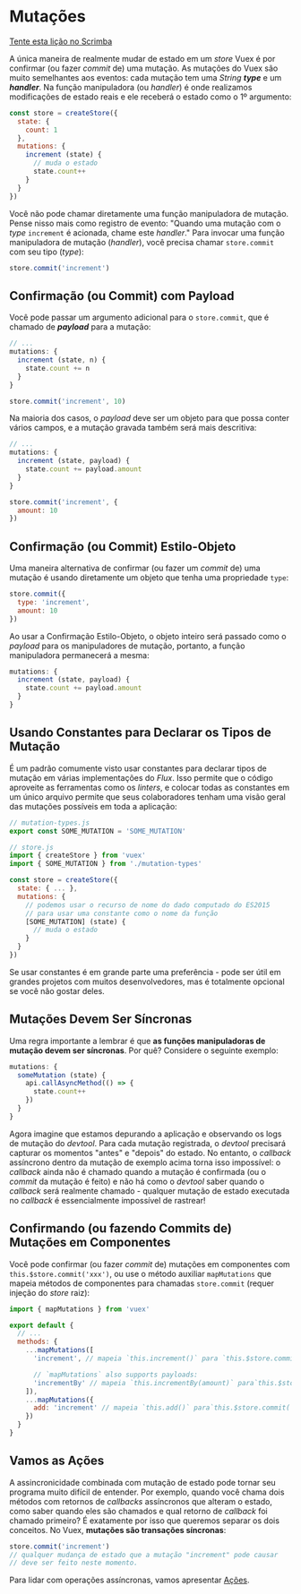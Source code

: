 # Mutações

<div class="scrimba"><a href="https://scrimba.com/p/pnyzgAP/ckMZp4HN" target="_blank" rel="noopener noreferrer">Tente esta lição no Scrimba</a></div>

A única maneira de realmente mudar de estado em um _store_ Vuex é por confirmar (ou fazer _commit_ de) uma mutação. As mutações do Vuex são muito semelhantes aos eventos: cada mutação tem uma _String_ **_type_** e um **_handler_**. Na função manipuladora (ou _handler_) é onde realizamos modificações de estado reais e ele receberá o estado como o 1º argumento:


```js
const store = createStore({
  state: {
    count: 1
  },
  mutations: {
    increment (state) {
      // muda o estado
      state.count++
    }
  }
})
```

Você não pode chamar diretamente uma função manipuladora de mutação. Pense nisso mais como registro de evento: "Quando uma mutação com o _type_ `increment` é acionada, chame este _handler_." Para invocar uma função manipuladora de mutação (_handler_), você precisa chamar `store.commit` com seu tipo (_type_):

```js
store.commit('increment')
```

## Confirmação (ou Commit) com Payload

Você pode passar um argumento adicional para o `store.commit`, que é chamado de **_payload_** para a mutação:

```js
// ...
mutations: {
  increment (state, n) {
    state.count += n
  }
}
```

```js
store.commit('increment', 10)
```

Na maioria dos casos, o _payload_ deve ser um objeto para que possa conter vários campos, e a mutação gravada também será mais descritiva:

```js
// ...
mutations: {
  increment (state, payload) {
    state.count += payload.amount
  }
}
```

```js
store.commit('increment', {
  amount: 10
})
```

## Confirmação (ou Commit) Estilo-Objeto

Uma maneira alternativa de confirmar (ou fazer um _commit_ de) uma mutação é usando diretamente um objeto que tenha uma propriedade `type`:

```js
store.commit({
  type: 'increment',
  amount: 10
})
```

Ao usar a Confirmação Estilo-Objeto, o objeto inteiro será passado como o _payload_ para os manipuladores de mutação, portanto, a função manipuladora permanecerá a mesma:

```js
mutations: {
  increment (state, payload) {
    state.count += payload.amount
  }
}
```

## Usando Constantes para Declarar os Tipos de Mutação

É um padrão comumente visto usar constantes para declarar tipos de mutação em várias implementações do _Flux_. Isso permite que o código aproveite as ferramentas como os _linters_, e colocar todas as constantes em um único arquivo permite que seus colaboradores tenham uma visão geral das mutações possíveis em toda a aplicação:

```js
// mutation-types.js
export const SOME_MUTATION = 'SOME_MUTATION'
```

```js
// store.js
import { createStore } from 'vuex'
import { SOME_MUTATION } from './mutation-types'

const store = createStore({
  state: { ... },
  mutations: {
    // podemos usar o recurso de nome do dado computado do ES2015
    // para usar uma constante como o nome da função
    [SOME_MUTATION] (state) {
      // muda o estado
    }
  }
})
```

Se usar constantes é em grande parte uma preferência - pode ser útil em grandes projetos com muitos desenvolvedores, mas é totalmente opcional se você não gostar deles.

## Mutações Devem Ser Síncronas

Uma regra importante a lembrar é que **as funções manipuladoras de mutação devem ser síncronas**. Por quê? Considere o seguinte exemplo:

```js
mutations: {
  someMutation (state) {
    api.callAsyncMethod(() => {
      state.count++
    })
  }
}
```

Agora imagine que estamos depurando a aplicação e observando os logs de mutação do _devtool_. Para cada mutação registrada, o _devtool_ precisará capturar os momentos "antes" e "depois" do estado. No entanto, o _callback_ assíncrono dentro da mutação de exemplo acima torna isso impossível: o _callback_ ainda não é chamado quando a mutação é confirmada (ou o _commit_ da mutação é feito) e não há como o _devtool_ saber quando o _callback_ será realmente chamado - qualquer mutação de estado executada no _callback_ é essencialmente impossível de rastrear!

## Confirmando (ou fazendo Commits de) Mutações em Componentes

Você pode confirmar (ou fazer _commit_ de) mutações em componentes com `this.$store.commit('xxx')`, ou use o método auxiliar `mapMutations` que mapeia métodos de componentes para chamadas `store.commit` (requer injeção do _store_ raiz):

```js
import { mapMutations } from 'vuex'

export default {
  // ...
  methods: {
    ...mapMutations([
      'increment', // mapeia `this.increment()` para `this.$store.commit('increment')`

      // `mapMutations` also supports payloads:
      'incrementBy' // mapeia `this.incrementBy(amount)` para`this.$store.commit('incrementBy', amount)`
    ]),
    ...mapMutations({
      add: 'increment' // mapeia `this.add()` para`this.$store.commit('increment')`
    })
  }
}
```

## Vamos as Ações

A assincronicidade combinada com mutação de estado pode tornar seu programa muito difícil de entender. Por exemplo, quando você chama dois métodos com retornos de _callbacks_ assíncronos que alteram o estado, como saber quando eles são chamados e qual retorno de _callback_ foi chamado primeiro? É exatamente por isso que queremos separar os dois conceitos. No Vuex, **mutações são transações síncronas**:

```js
store.commit('increment')
// qualquer mudança de estado que a mutação "increment" pode causar
// deve ser feito neste momento.
```

Para lidar com operações assíncronas, vamos apresentar [Ações](actions.md).
